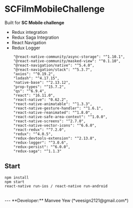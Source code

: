 # SCFilmMobileChallenge

Built for **SC Mobile challenge**<br />

- Redux integration
- Redux Saga Integration
- React Navigation
- Redux Logger
```
    "@react-native-community/async-storage": "^1.10.1",
    "@react-native-community/masked-view": "^0.1.10",
    "@react-navigation/native": "^5.4.0",
    "@react-navigation/stack": "^5.3.7",
    "axios": "^0.19.2",
    "lodash": "^4.17.15",
    "native-base": "^2.13.12",
    "prop-types": "^15.7.2",
    "qs": "^6.9.4",
    "react": "16.11.0",
    "react-native": "0.62.2",
    "react-native-animatable": "^1.3.3",
    "react-native-gesture-handler": "^1.6.1",
    "react-native-reanimated": "^1.8.0",
    "react-native-safe-area-context": "^1.0.0",
    "react-native-screens": "^2.7.0",
    "react-native-vector-icons": "^6.6.0",
    "react-redux": "^7.2.0",
    "redux": "^4.0.5",
    "redux-devtools-extension": "^2.13.8",
    "redux-logger": "^3.0.6",
    "redux-persist": "^6.0.0",
    "redux-saga": "^1.1.3"
```

## Start
```
npm install
npm start
react-native run-ios / react-native run-android
```



<br />
---
**Developer:** Manvee Yew (*veesign2121@gmail.com*)
